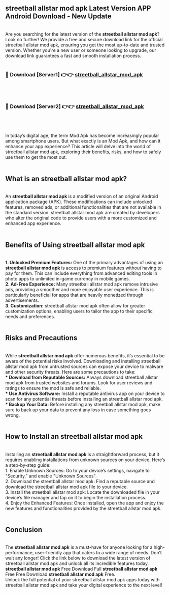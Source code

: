 ## streetball allstar mod apk Latest Version APP Android Download - New Update
<br>
Are you searching for the latest version of the <strong>streetball allstar mod apk</strong>? Look no further! We provide a free and secure download link for the official streetball allstar mod apk, ensuring you get the most up-to-date and trusted version. Whether you're a new user or someone looking to upgrade, our download link guarantees a fast and smooth installation process.
<br>
<br>
<h3>🔴 Download [Server1] 👉👉 <a href="https://modyolo.store/streetball+allstar+mod+apk">streetball_allstar_mod_apk</a></h3><br>
<br>
<h3>🔴 Download [Server2] 👉👉 <a href="https://modyolo.store/streetball+allstar+mod+apk">streetball_allstar_mod_apk</a></h3><br>
<br>
<br>
In today’s digital age, the term Mod Apk has become increasingly popular among smartphone users. But what exactly is an Mod Apk, and how can it enhance your app experience? This article will delve into the world of streetball allstar mod apk, exploring their benefits, risks, and how to safely use them to get the most out.
<br>
<br>
<h2>What is an streetball allstar mod apk?</h2>
<br>
An <strong>streetball allstar mod apk</strong> is a modified version of an original Android application package (APK). These modifications can include unlocked features, removed ads, or additional functionalities that are not available in the standard version. streetball allstar mod apk are created by developers who alter the original code to provide users with a more customized and enhanced app experience.
<br>
<br>
<h2>Benefits of Using streetball allstar mod apk</h2>
<br>
<strong> 1. Unlocked Premium Features:</strong> One of the primary advantages of using an <strong>streetball allstar mod apk</strong> is access to premium features without having to pay for them. This can include everything from advanced editing tools in photo apps to unlimited in-game currency in mobile games.
<br>
<strong> 2. Ad-Free Experience:</strong> Many streetball allstar mod apk remove intrusive ads, providing a smoother and more enjoyable user experience. This is particularly beneficial for apps that are heavily monetized through advertisements.
<br>
<strong> 3. Customization:</strong> streetball allstar mod apk often allow for greater customization options, enabling users to tailor the app to their specific needs and preferences.
<br>
<br>
<h2>Risks and Precautions</h2>
<br>
While <strong>streetball allstar mod apk</strong> offer numerous benefits, it’s essential to be aware of the potential risks involved. Downloading and installing streetball allstar mod apk from untrusted sources can expose your device to malware and other security threats. Here are some precautions to take:
<br>
<strong> * Download from Reputable Sources:</strong> Always download streetball allstar mod apk from trusted websites and forums. Look for user reviews and ratings to ensure the mod is safe and reliable.
<br>
<strong> * Use Antivirus Software:</strong> Install a reputable antivirus app on your device to scan for any potential threats before installing an streetball allstar mod apk.
<br>
<strong> * Backup Your Data:</strong> Before installing any streetball allstar mod apk, make sure to back up your data to prevent any loss in case something goes wrong.
<br>
<br>
<h2>How to Install an streetball allstar mod apk</h2>
<br>
Installing an <strong>streetball allstar mod apk</strong> is a straightforward process, but it requires enabling installations from unknown sources on your device. Here’s a step-by-step guide:
<br>
 1. Enable Unknown Sources: Go to your device’s settings, navigate to "Security," and enable "Unknown Sources".
<br>
 2. Download the streetball allstar mod apk: Find a reputable source and download the streetball allstar mod apk file to your device.
<br>
 3. Install the streetball allstar mod apk: Locate the downloaded file in your device’s file manager and tap on it to begin the installation process.
<br>
 4. Enjoy the Enhanced Features: Once installed, open the app and enjoy the new features and functionalities provided by the streetball allstar mod apk.
<br>
<br>
<h2><strong>Conclusion</strong></h2>
<br>
The <strong>streetball allstar mod apk</strong> is a must-have for anyone looking for a high-performance, user-friendly app that caters to a wide range of needs. Don’t wait any longer! Click the link below to download the latest version of streetball allstar mod apk and unlock all its incredible features today.
<br>
<strong>streetball allstar mod apk</strong> Free Download Full <strong>streetball allstar mod apk</strong> Free Free Download <strong>streetball allstar mod apk</strong> Free.
<br>
Unlock the full potential of your streetball allstar mod apk apps today with streetball allstar mod apk and take your digital experience to the next level!